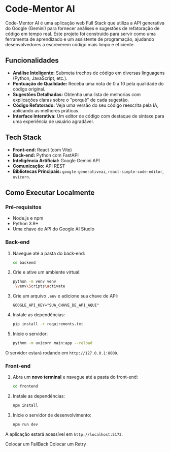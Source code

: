 #  Code-Mentor AI

Code-Mentor AI é uma aplicação web Full Stack que utiliza a API generativa do Google (Gemini) para fornecer análises e sugestões de refatoração de código em tempo real. Este projeto foi construído para servir como uma ferramenta de aprendizado e um assistente de programação, ajudando desenvolvedores a escreverem código mais limpo e eficiente.

##  Funcionalidades

* **Análise Inteligente:** Submeta trechos de código em diversas linguagens (Python, JavaScript, etc.).
* **Pontuação de Qualidade:** Receba uma nota de 0 a 10 pela qualidade do código original.
* **Sugestões Detalhadas:** Obtenha uma lista de melhorias com explicações claras sobre o "porquê" de cada sugestão.
* **Código Refatorado:** Veja uma versão do seu código reescrita pela IA, aplicando as melhores práticas.
* **Interface Interativa:** Um editor de código com destaque de sintaxe para uma experiência de usuário agradável.

##  Tech Stack

* **Front-end:** React (com Vite)
* **Back-end:** Python com FastAPI
* **Inteligência Artificial:** Google Gemini API
* **Comunicação:** API REST
* **Bibliotecas Principais:** `google-generativeai`, `react-simple-code-editor`, `uvicorn`.

##  Como Executar Localmente

### Pré-requisitos
* Node.js e npm
* Python 3.9+
* Uma chave de API do Google AI Studio

### Back-end
1.  Navegue até a pasta do back-end:
    ```bash
    cd backend
    ```
2.  Crie e ative um ambiente virtual:
    ```bash
    python -m venv venv
    .\venv\Scripts\activate
    ```
3.  Crie um arquivo `.env` e adicione sua chave de API:
    ```
    GOOGLE_API_KEY="SUA_CHAVE_DE_API_AQUI"
    ```
4.  Instale as dependências:
    ```bash
    pip install -r requirements.txt
    ```
5.  Inicie o servidor:
    ```bash
    python -m uvicorn main:app --reload
    ```
O servidor estará rodando em `http://127.0.0.1:8000`.

### Front-end
1.  Abra um **novo terminal** e navegue até a pasta do front-end:
    ```bash
    cd frontend
    ```
2.  Instale as dependências:
    ```bash
    npm install
    ```
3.  Inicie o servidor de desenvolvimento:
    ```bash
    npm run dev
    ```
A aplicação estará acessível em `http://localhost:5173`.




Colocar um FallBack
Colocar um Retry
